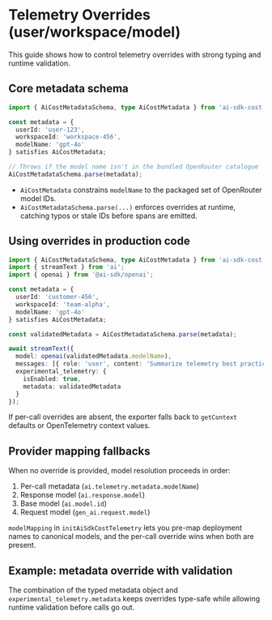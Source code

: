 # Telemetry Overrides (user/workspace/model)

This guide shows how to control telemetry overrides with strong typing and runtime validation.

## Core metadata schema

```ts
import { AiCostMetadataSchema, type AiCostMetadata } from 'ai-sdk-cost';

const metadata = {
  userId: 'user-123',
  workspaceId: 'workspace-456',
  modelName: 'gpt-4o'
} satisfies AiCostMetadata;

// Throws if the model name isn't in the bundled OpenRouter catalogue
AiCostMetadataSchema.parse(metadata);
```

* `AiCostMetadata` constrains `modelName` to the packaged set of OpenRouter model IDs.
* `AiCostMetadataSchema.parse(...)` enforces overrides at runtime, catching typos or stale IDs before spans are emitted.

## Using overrides in production code

```ts
import { AiCostMetadataSchema, type AiCostMetadata } from 'ai-sdk-cost';
import { streamText } from 'ai';
import { openai } from '@ai-sdk/openai';

const metadata = {
  userId: 'customer-456',
  workspaceId: 'team-alpha',
  modelName: 'gpt-4o'
} satisfies AiCostMetadata;

const validatedMetadata = AiCostMetadataSchema.parse(metadata);

await streamText({
  model: openai(validatedMetadata.modelName),
  messages: [{ role: 'user', content: 'Summarize telemetry best practices.' }],
  experimental_telemetry: {
    isEnabled: true,
    metadata: validatedMetadata
  }
});
```

If per-call overrides are absent, the exporter falls back to `getContext` defaults or OpenTelemetry context values.

## Provider mapping fallbacks

When no override is provided, model resolution proceeds in order:

1. Per-call metadata (`ai.telemetry.metadata.modelName`)
2. Response model (`ai.response.model`)
3. Base model (`ai.model.id`)
4. Request model (`gen_ai.request.model`)

`modelMapping` in `initAiSdkCostTelemetry` lets you pre-map deployment names to canonical models, and the per-call override wins when both are present.

## Example: metadata override with validation

The combination of the typed metadata object and `experimental_telemetry.metadata` keeps overrides type-safe while allowing runtime validation before calls go out.

